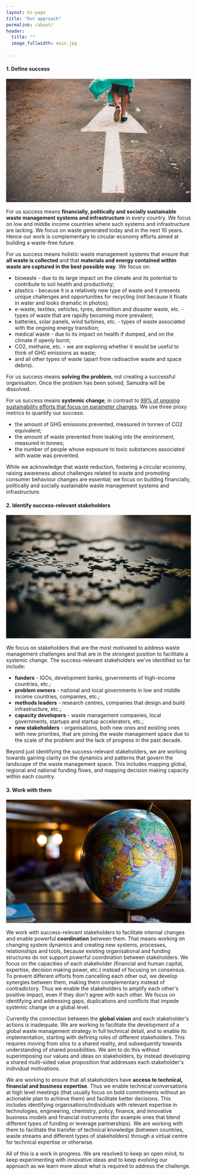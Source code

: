 ```yaml
---
layout: kz-page
title: "Our approach"
permalink: /about/
header:
  title: ""
  image_fullwidth: main.jpg

---
```



#### <a name="success"></a> 1. Define success

<img src="/images/main-direction.jpg" class="picture-in-text show-for-medium-up">

For us success means **financially, politically and socially sustainable waste management systems and infrastructure** in every country. 
We focus on low and middle income countries where such systems and infrastructure are lacking. 
We focus on waste generated today and in the next 10 years. 
Hence our work is complementary to circular economy efforts aimed at building a waste-free future. 

For us success means holistic waste management systems that ensure that **all waste is collected** and that **materials and energy contained within waste are captured in the best possible way**. 
We focus on:
* biowaste - due to its large impact on the climate and its potential to contribute to soil health and productivity;
* plastics - because it is a relatively new type of waste and it presents unique challenges and opportunities for recycling (not because it floats in water and looks dramatic in photos);
* e-waste, textiles, vehicles, tyres, demolition and disaster waste, etc. - types of waste that are rapidly becoming more prevalent;
* batteries, solar panels, wind turbines, etc. - types of waste associated with the ongoing energy transition;
* medical waste - due to its impact on health if dumped, and on the climate if openly burnt;
* CO2, methane, etc. - we are exploring whether it would be useful to think of GHG emissions as waste;
* and all other types of waste (apart from radioactive waste and space debris).

For us success means **solving the problem**, not creating a successful organisation. Once the problem has been solved, Samudra will be dissolved.

For us success means **systemic change**; in contrast to [99% of ongoing sustainability efforts that focus on parameter changes](https://hbr.org/2021/05/overselling-sustainability-reporting).
We use three proxy metrics to quantify our success:
* the amount of GHG emissions prevented, measured in tonnes of CO2 equivalent;
* the amount of waste prevented from leaking into the environment, measured in tonnes;
* the number of people whose exposure to toxic substances associated with waste was prevented.

While we acknowledge that waste reduction, fostering a circular economy, raising awareness about challenges related to waste and promoting consumer behaviour changes are essential; we focus on building financially, politically and socially sustainable waste management systems and infrastructure.



#### <a name="stakeholders"></a> 2. Identify success-relevant stakeholders

<img src="/images/main-puzzle.jpg" class="picture-in-text show-for-medium-up">

We focus on stakeholders that are the most motivated to address waste management challenges and that are in the strongest position to facilitate a systemic change.
The success-relevant stakeholders we've identified so far include:
* **funders** - IGOs, development banks, governments of high-income countries, etc.;
* **problem owners** - national and local governments in low and middle income countries, companies, etc.;
* **methods leaders** - research centres, companies that design and build infrastructure, etc.;
* **capacity developers** - waste management companies, local governments, startups and startup accelerators, etc.;
* **new stakeholders** - organisations, both new ones and existing ones with new priorities, that are joining the waste management space due to the scale of the problem and the lack of progress in the past decade.

Beyond just identifying the success-relevant stakeholders, we are working towards gaining clarity on the dynamics and patterns that govern the landscape of the waste management space. 
This includes mapping global, regional and national funding flows, and mapping decision making capacity within each country.


#### <a name="coordination"></a> 3. Work with them 

<img src="/images/main-global.jpg" class="picture-in-text show-for-medium-up">

We work with success-relevant stakeholders to facilitate internal changes and enable powerful **coordination** between them. 
That means working on changing system dynamics and creating new systems, processes, relationships and tools, because existing organisational and funding structures do not support powerful coordination between stakeholders. 
We focus on the capacities of each stakeholder (financial and human capital, expertise, decision making power, etc.) instead of focusing on consensus. 
To prevent different efforts from cancelling each other out, we develop synergies between them, making them complementary instead of contradictory.
Thus we enable the stakeholders to amplify each other's positive impact, even if they don't agree with each other. 
We focus on identifying and addressing gaps, duplications and conflicts that impede systemic change on a global level.

Currently the connection between the **global vision** and each stakeholder's actions is inadequate. 
We are working to facilitate the development of a global waste management strategy in full technical detail, and to enable its implementation, starting with defining roles of different stakeholders. 
This requires moving from silos to a shared reality, and subsequently towards understanding of shared possibilities. 
We aim to do this without superimposing our values and ideas on stakeholders, by instead developing a shared multi-sided value proposition that addresses each stakeholder's individual motivations.

We are working to ensure that all stakeholders have **access to technical, financial and business expertise**. 
Thus we enable technical conversations at high level meetings (that usually focus on bold commitments without an actionable plan to achieve them) and facilitate better decisions. 
This includes identifying organisations/individuals with relevant expertise in technologies, engineering, chemistry, policy, finance, and innovative business models and financial instruments (for example ones that blend different types of funding or leverage partnerships). 
We are working with them to facilitate the transfer of technical knowledge (between countries, waste streams and different types of stakeholders) through a virtual centre for technical expertise or otherwise. 

All of this is a work in progress. 
We are resolved to keep an open mind, to keep experimenting with innovative ideas and to keep evolving our approach as we learn more about what is required to address the challenge.
